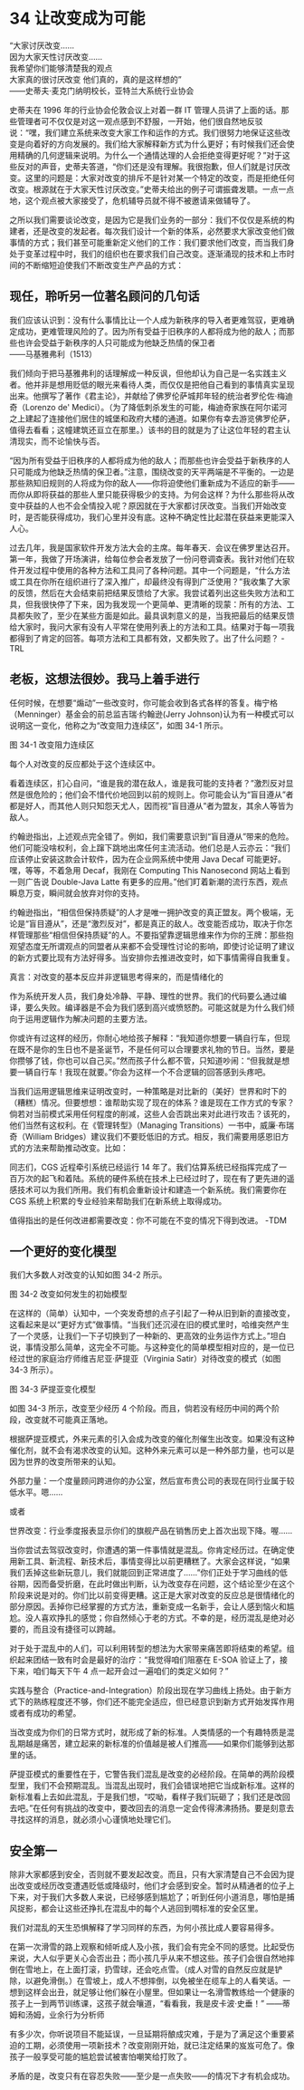 # 34 让改变成为可能

“大家讨厌改变……  
因为大家天性讨厌改变……  
我希望你们能够清楚我的观点  
大家真的很讨厌改变 他们真的，真的是这样想的”  
——史蒂夫·麦克门纳明校长，亚特兰大系统行业协会

史蒂夫在 1996 年的行业协会伦敦会议上对着一群 IT 管理人员讲了上面的话。那些管理者可不仅仅是对这一观点感到不舒服，一开始，他们很自然地反驳说：“嘿，我们建立系统来改变大家工作和运作的方式。我们很努力地保证这些改变是向着好的方向发展的。我们给大家解释新方式为什么更好；有时候我们还会使用精确的几何逻辑来说明。为什么一个通情达理的人会拒绝变得更好呢？”对于这些反对的声音，史蒂夫答道，“你们还是没有理解。我很抱歉，但人们就是讨厌改变。这里的问题是：大家对改变的排斥不是针对某一个特定的改变，而是拒绝任何改变。根源就在于大家天性讨厌改变。”史蒂夫给出的例子可谓振聋发聩。一点一点地，这个观点被大家接受了，危机辅导员就不得不被邀请来做辅导了。

之所以我们需要谈论改变，是因为它是我们业务的一部分：我们不仅仅是系统的构建者，还是改变的发起者。每次我们设计一个新的体系，必然要求大家改变他们做事情的方式；我们甚至可能重新定义他们的工作：我们要求他们改变，而当我们身处于变革过程中时，我们的组织也在要求我们自己改变。逐渐涌现的技术和上市时间的不断缩短迫使我们不断改变生产产品的方式：

## 现任，聆听另一位著名顾问的几句话

我们应该认识到：没有什么事情比让一个人成为新秩序的导入者更难驾驭，更难确定成功，更难管理风险的了。因为所有受益于旧秩序的人都将成为他的敌人；而那些也许会受益于新秩序的人只可能成为他缺乏热情的保卫者  
——马基雅弗利（1513）

我们倾向于把马基雅弗利的话理解成一种反讽，但他却认为自己是一名实践主义者。他并非是想用贬低的眼光来看待人类，而仅仅是把他自己看到的事情真实呈现出来。他撰写了著作《君主论》，并献给了佛罗伦萨城邦年轻的统治者罗伦佐·梅迪奇（Lorenzo de' Medici）。（为了降低刺杀发生的可能，梅迪奇家族在阿尔诺河之上建起了连接他们居住的城堡和政府大楼的通道。如果你有幸去游览佛罗伦萨，值得去看看；这幢建筑还亘立在那里。）该书的目的就是为了让这位年轻的君主认清现实，而不论愉快与否。

“因为所有受益于旧秩序的人都将成为他的敌人；而那些也许会受益于新秩序的人只可能成为他缺乏热情的保卫者。”注意，围绕改变的天平两端是不平衡的。一边是那些熟知旧规则的人将成为你的敌人——你将迫使他们重新成为不适应的新手——而你从即将获益的那些人里只能获得极少的支持。为何会这样？为什么那些将从改变中获益的人也不会全情投入呢？原因就在于大家都讨厌改变。当我们开始改变时，是否能获得成功，我们心里并没有底。这种不确定性比起潜在获益来更能深入人心。

过去几年，我是国家软件开发方法大会的主席。每年春天．会议在佛罗里达召开。第一年，我做了开场演讲，给每位参会者发放了一份问卷调查表。我针对他们在软件开发过程中使用的各种方法和工具问了各种问题。其中一个问题是，“什么方法或工具在你所在组织进行了深入推广，却最终没有得到广泛使用？”我收集了大家的反馈，然后在大会结束前把结果反馈给了大家。我尝试着列出这些失败方法和工具，但我很快停了下来，因为我发现一个更简单、更清晰的现蒙：所有的方法、工具都失败了，至少在某些方面是如此。最具讽刺意义的是，当我把最后的结果反馈给大家时，我问大家有没有人平常在使用列表上的方法和工具。结果对于每一项我都得到了肯定的回答。每项方法和工具都有效，又都失败了。出了什么问题？
-TRL

## 老板，这想法很妙。我马上着手进行

任何时候，在想要“煽动”一些改变时，你可能会收到各式各样的答复。梅宁格（Menninger）基金会的前总监吉瑞·约翰逊(Jerry Johnson)认为有一种模式可以说明这一变化，他称之为“改变阻力连续区”，如图 34-1 所示。

图 34-1 改变阻力连续区

每个人对改变的反应都处于这个连续区中。

看着连续区，扪心自问，“谁是我的潜在敌人，谁是我可能的支持者？”激烈反对显然是很危险的；他们会不惜代价地回到以前的规则上。你可能会认为“盲目遵从”者都是好人，而其他人则只知怨天尤人，因而视“盲目遵从”者为盟友，其余人等皆为敌人。

约翰逊指出，上述观点完全错了。例如，我们需要意识到“盲目遵从”带来的危险。他们可能没啥权利，会上蹿下跳地出席任何主流活动。他们总是人云亦云：“我们应该停止安装这款会计软件，因为在企业网系统中使用 Java Decaf 可能更好。嘿，等等，不着急用 Decaf，我刚在 Computing This Nanosecond 网站上看到一则广告说 Double-Java Latte 有更多的应用。”他们盯着新潮的流行东西，观点瞬息万变，瞬间就会放弃对你的支持。

约翰逊指出，“相信但保持质疑”的人才是唯一拥护改变的真正盟友。两个极端，无论是“盲目遵从”，还是“激烈反对”，都是真正的敌人。改变能否成功，取决于你怎样管理那些“相信但保持质疑”的人。不要指望靠逻辑思维来作为你的王牌：那些抱观望态度无所谓观点的同盟者从来都不会受理性讨论的影响，即使讨论证明了建议的新方式要比现有方法好得多。当安排你去推进改变时，如下事情需得自我重复。

真言：对改变的基本反应并非逻辑思考得来的，而是情绪化的

作为系统开发人员，我们身处冷静、平静、理性的世界。我们的代码要么通过编译，要么失败。编译器是不会为我们感到高兴或愤怒酌。可能这就是为什么我们倾向于运用逻辑作为解决问题的主要方法。

你或许有过这样的经历，你耐心地给孩子解释：“我知道你想要一辆自行车，但现在既不是你的生日也不是圣诞节，不是任何可以合理要求礼物的节日。当然，要是你攒够了钱，你也可以自己买。”然而孩子什么都不管，只知道吵闹：“但我就是想要一辆自行车！我现在就要。”你会为这样一个不合逻辑的回答感到头疼吧。

当我们运用逻辑思维来证明改变时，一种策略是对比新的（美好）世界和时下的（糟糕）情况。但要想想：谁帮助实现了现在的体系？谁是现在工作方式的专家？倘若对当前模式采用任何程度的削减，这些人会否跳出来对此进行攻击？该死的，他们当然有这权利。在《管理转型》（Managing Transitions）一书中，威廉·布瑞奇（William Bridges）建议我们不要贬低旧的方式。相反，我们需要用感恩旧方式的方法来帮助推动改变。比如：

同志们，CGS 近程牵引系统已经运行 14 年了。我们估算系统已经指挥完成了一百万次的起飞和着陆。系统的硬件系统在技术上已经过时了，现在有了更先进的遥感技术可以为我们所用。我们有机会重新设计和建造一个新系统。我们需要你在 CGS 系统上积累的专业经验来帮助我们在新系统上取得成功。

值得指出的是任何改进都需要改变：你不可能在不变的情况下得到改进。
-TDM

## 一个更好的变化模型

我们大多数人对改变的认知如图 34-2 所示。

图 34-2 改变如何发生的初始模型

在这样的（简单）认知中，一个突发奇想的点子引起了一种从旧到新的直接改变，这看起来是以“更好方式”做事情。“当我们还沉浸在旧的模式里时，哈维突然产生了一个灵感，让我们一下子切换到了一种新的、更高效的业务运作方式上。”坦白说，事情没那么简单，这完全不可能。与这种变化的简单模型相对应的，是一位已经过世的家庭治疗师维吉尼亚·萨提亚（Virginia Satir）对待改变的模式（如图 34-3 所示）。

图 34-3 萨提亚变化模型

如图 34-3 所示，改变至少经历 4 个阶段。而且，倘若没有经历中间的两个阶段，改变就不可能真正落地。

根据萨提亚模式，外来元素的引入会成为改变的催化剂催生出改变。如果没有这种催化剂，就不会有渴求改变的认知。这种外来元素可以是一种外部力量，也可以是因为世界的改变所带来的认知。

外部力量：一个度量顾问跨进你的办公室，然后宣布贵公司的表现在同行业属于较低水平。嗯……

或者

世界改变：行业季度报表显示你们的旗舰产品在销售历史上首次出现下降。喔……

当你尝试去驾驭改变时，你遭遇的第一件事情就是混乱。你肯定经历过。在确定使用新工具、新流程、新技术后，事情变得比以前更糟糕了。大家会这样说，“如果我们丢掉这些新玩意儿，我们就能回到正常进度了……”你们正处于学习曲线的低谷期，因而备受折磨，在此时做出判断，认为改变存在问题，这个结论至少在这个阶段来说是对的。你们比以前变得更糟。这正是大家对改变的反应总是很情绪化的部分原因。丢掉你已经掌握的方式方法，重新变成一名新手，会让人感到恼火和尴尬。没人喜欢挣扎的感觉；你自然倾心于老的方式。不幸的是，经历混乱是绝对必要的，而且没有捷径可以跨越。

对于处于混乱中的人们，可以利用转型的想法为大家带来痛苦即将结束的希望。组织起来团结一致有时会是最好的治疗：“我觉得咱们阻塞在 E-SOA 验证上了，接下来，咱们每天下午 4 点一起开会过一遍咱们的类定义如何？”

实践与整合（Practice-and-Integration）阶段出现在学习曲线上扬处。由于新方式下的熟练程度还不够，你们还不能完全适应，但已经意识到新方式开始发挥作用或者有成功的希望。

当改变成为你们的日常方式时，就形成了新的标准。人类情感的一个有趣特质是混乱期越是痛苦，建立起来的新标准的价值越是被人们推高——如果你们能够到达那里的话。

萨提亚模式的重要性在于，它警告我们混乱是改变的必经阶段。在简单的两阶段模型里，我们不会预期混乱。当混乱出现时，我们会错误地把它当成新标准。这样的新标准看上去如此混乱，于是我们想，“哎呦，看样子我们玩砸了；我们还是改回去吧。”在任何有挑战的改变中，要改回去的消息一定会传得沸沸扬扬。要是刻意去寻找这样的消息，就必须小心谨慎地处理它们。

## 安全第一

除非大家都感到安全，否则就不要发起改变。而且，只有大家清楚自己不会因为提出改变或经历改变遭遇贬低或降级时，他们才会感到安全。暂时从精通者的位子上下来，对于我们大多数人来说，已经够感到尴尬了；听到任何小道消息，哪怕是捕风捉影，都会让这些还挣扎在混乱中的每个人逃回到啁标准的安全区里。

我们对混乱的天生恐惧解释了学习同样的东西，为何小孩比成人要容易得多。

在第一次滑雪的路上观察和倾听成人及小孩，我们会有完全不同的感觉。比起受伤来说，大人似乎更关心会否出丑；而小孩几乎从来不想这些。孩子们会很自然地摔倒在雪地上，在上面打滚，扔雪球，还会吃点雪。（成人对雪的自然反应就是铲除，以避免滑倒。）在雪坡上，成人不想摔倒，以免被坐在缆车上的人看笑话。一想到这样会出丑，就足够让他们躲在小屋里。但如果让一名滑雪教练给一个健康的孩子上一到两节训练课，这孩子就会嚷道，“看看我，我是皮卡波·史垂！”
——蒂姆和汤姆，业余行为分析师

有多少次，你听说项目不能延误，一旦延期将酿成灾难，于是为了满足这个重要紧迫的工期，必须使用一项新技术？改变刚刚开始，就已注定结果的岌岌可危了。像孩子一般享受可能的尴尬尝试被害怕嘲笑给打败了。

矛盾的是，改变只有在容忍失败——至少是一点失败——的情况下才有机会成功。
